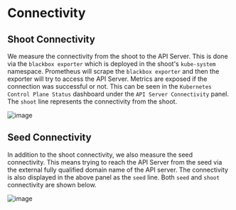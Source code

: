 # Connectivity

## Shoot Connectivity

We measure the connectivity from the shoot to the API Server. This is done via the `blackbox exporter` which is deployed in the shoot's `kube-system` namespace. Prometheus will scrape the `blackbox exporter` and then the exporter will try to access the API Server. Metrics are exposed if the connection was successful or not. This can be seen in the `Kubernetes Control Plane Status` dashboard under the `API Server Connectivity` panel. The `shoot` line represents the connectivity from the shoot.

![image](images/panel.png)

## Seed Connectivity

In addition to the shoot connectivity, we also measure the seed connectivity. This means trying to reach the API Server from the seed via the external fully qualified domain name of the API server. The connectivity is also displayed in the above panel as the `seed` line. Both `seed` and `shoot` connectivity are shown below.

![image](images/connectivity.png)
